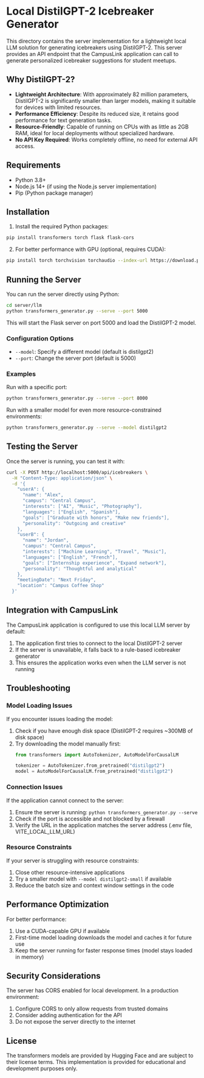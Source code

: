 # Local DistilGPT-2 Icebreaker Generator

This directory contains the server implementation for a lightweight local LLM solution for generating icebreakers using DistilGPT-2. This server provides an API endpoint that the CampusLink application can call to generate personalized icebreaker suggestions for student meetups.

## Why DistilGPT-2?

- **Lightweight Architecture**: With approximately 82 million parameters, DistilGPT-2 is significantly smaller than larger models, making it suitable for devices with limited resources.
- **Performance Efficiency**: Despite its reduced size, it retains good performance for text generation tasks.
- **Resource-Friendly**: Capable of running on CPUs with as little as 2GB RAM, ideal for local deployments without specialized hardware.
- **No API Key Required**: Works completely offline, no need for external API access.

## Requirements

- Python 3.8+ 
- Node.js 14+ (if using the Node.js server implementation)
- Pip (Python package manager)

## Installation

1. Install the required Python packages:

```bash
pip install transformers torch flask flask-cors
```

2. For better performance with GPU (optional, requires CUDA):

```bash
pip install torch torchvision torchaudio --index-url https://download.pytorch.org/whl/cu118
```

## Running the Server

You can run the server directly using Python:

```bash
cd server/llm
python transformers_generator.py --serve --port 5000
```

This will start the Flask server on port 5000 and load the DistilGPT-2 model.

### Configuration Options

- `--model`: Specify a different model (default is distilgpt2)
- `--port`: Change the server port (default is 5000)

### Examples

Run with a specific port:
```bash
python transformers_generator.py --serve --port 8000
```

Run with a smaller model for even more resource-constrained environments:
```bash
python transformers_generator.py --serve --model distilgpt2
```

## Testing the Server

Once the server is running, you can test it with:

```bash
curl -X POST http://localhost:5000/api/icebreakers \
  -H "Content-Type: application/json" \
  -d '{
    "userA": {
      "name": "Alex",
      "campus": "Central Campus",
      "interests": ["AI", "Music", "Photography"],
      "languages": ["English", "Spanish"],
      "goals": ["Graduate with honors", "Make new friends"],
      "personality": "Outgoing and creative"
    },
    "userB": {
      "name": "Jordan",
      "campus": "Central Campus",
      "interests": ["Machine Learning", "Travel", "Music"],
      "languages": ["English", "French"],
      "goals": ["Internship experience", "Expand network"],
      "personality": "Thoughtful and analytical"
    },
    "meetingDate": "Next Friday",
    "location": "Campus Coffee Shop"
  }'
```

## Integration with CampusLink

The CampusLink application is configured to use this local LLM server by default:

1. The application first tries to connect to the local DistilGPT-2 server
2. If the server is unavailable, it falls back to a rule-based icebreaker generator
3. This ensures the application works even when the LLM server is not running

## Troubleshooting

### Model Loading Issues

If you encounter issues loading the model:

1. Check if you have enough disk space (DistilGPT-2 requires ~300MB of disk space)
2. Try downloading the model manually first:
   ```python
   from transformers import AutoTokenizer, AutoModelForCausalLM
   
   tokenizer = AutoTokenizer.from_pretrained("distilgpt2")
   model = AutoModelForCausalLM.from_pretrained("distilgpt2")
   ```

### Connection Issues

If the application cannot connect to the server:

1. Ensure the server is running: `python transformers_generator.py --serve`
2. Check if the port is accessible and not blocked by a firewall
3. Verify the URL in the application matches the server address (.env file, VITE_LOCAL_LLM_URL)

### Resource Constraints

If your server is struggling with resource constraints:

1. Close other resource-intensive applications
2. Try a smaller model with `--model distilgpt2-small` if available
3. Reduce the batch size and context window settings in the code

## Performance Optimization

For better performance:

1. Use a CUDA-capable GPU if available
2. First-time model loading downloads the model and caches it for future use
3. Keep the server running for faster response times (model stays loaded in memory)

## Security Considerations

The server has CORS enabled for local development. In a production environment:

1. Configure CORS to only allow requests from trusted domains
2. Consider adding authentication for the API
3. Do not expose the server directly to the internet

## License

The transformers models are provided by Hugging Face and are subject to their license terms. This implementation is provided for educational and development purposes only. 